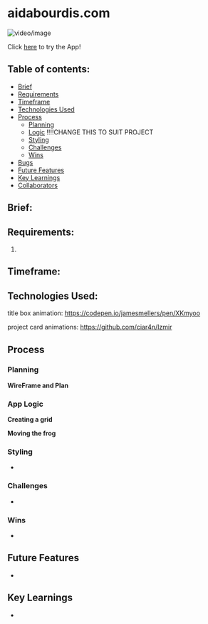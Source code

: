 # aidabourdis.com 

![video/image](url)

Click [here](url) to try the App!

## Table of contents: 
* [Brief](#brief)
* [Requirements](#requirements)
* [Timeframe](#timeframe)
* [Technologies Used](#technologies-used)
* [Process](#process)
  * [Planning](#planning)
  * [Logic](#logic) !!!!CHANGE THIS TO SUIT PROJECT
  * [Styling](#styling)
  * [Challenges](#challenges)
  * [Wins](#wins)
* [Bugs](#bugs)
* [Future Features](#future-features)
* [Key Learnings](#key-learnings)
* [Collaborators](#collaborators)

## Brief:

## Requirements: 
1. 

## Timeframe:

## Technologies Used:

title box animation: https://codepen.io/jamesmellers/pen/XKmyoo

project card animations: https://github.com/ciar4n/Izmir

## Process
### Planning

**WireFrame and Plan**

### App Logic

**Creating a grid**


**Moving the frog**


### Styling
*
### Challenges
* 

### Wins
* 

## Future Features
* 

## Key Learnings
* 
